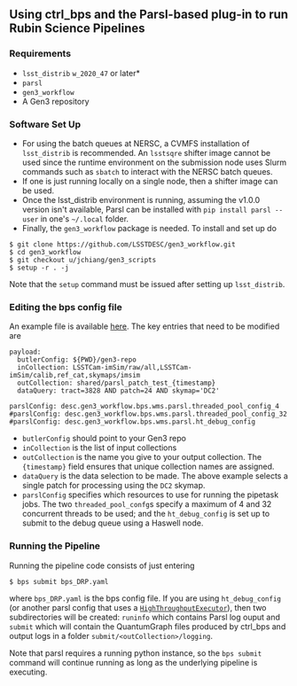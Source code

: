 ## Using ctrl_bps and the Parsl-based plug-in to run Rubin Science Pipelines

### Requirements
* `lsst_distrib` `w_2020_47` or later*
* `parsl`
* `gen3_workflow`
* A Gen3 repository

### Software Set Up
* For using the batch queues at NERSC, a CVMFS installation of `lsst_distrib` is recommended.  An `lsstsqre` shifter image cannot be used since the runtime environment on the submission node uses Slurm commands such as `sbatch` to interact with the NERSC batch queues.
* If one is just running locally on a single node, then a shifter image can be used.
* Once the lsst_distrib environment is running, assuming the v1.0.0 version isn't available, Parsl can be installed with `pip install parsl --user` in one's `~/.local` folder.
* Finally, the `gen3_workflow` package is needed.  To install and set up do
```
$ git clone https://github.com/LSSTDESC/gen3_workflow.git
$ cd gen3_workflow
$ git checkout u/jchiang/gen3_scripts
$ setup -r . -j
```
Note that the `setup` command must be issued after setting up `lsst_distrib`.

### Editing the bps config file
An example file is available [here](https://github.com/LSSTDESC/gen3_workflow/blob/u/jchiang/gen3_scripts/examples/bps_DRP.yaml).  The key entries that need to be modified are
```
payload:
  butlerConfig: ${PWD}/gen3-repo
  inCollection: LSSTCam-imSim/raw/all,LSSTCam-imSim/calib,ref_cat,skymaps/imsim
  outCollection: shared/parsl_patch_test_{timestamp}
  dataQuery: tract=3828 AND patch=24 AND skymap='DC2'

parslConfig: desc.gen3_workflow.bps.wms.parsl.threaded_pool_config_4
#parslConfig: desc.gen3_workflow.bps.wms.parsl.threaded_pool_config_32
#parslConfig: desc.gen3_workflow.bps.wms.parsl.ht_debug_config
```
* `butlerConfig` should point to your Gen3 repo
* `inCollection` is the list of input collections
* `outCollection` is the name you give to your output collection.  The `{timestamp}` field ensures that unique collection names are assigned.
* `dataQuery` is the data selection to be made.  The above example selects a single patch for processing using the `DC2` skymap.
* `parslConfig` specifies which resources to use for running the pipetask jobs.  The two `threaded_pool_confg`s specify a maximum of 4 and 32 concurrent threads to be used; and the `ht_debug_config` is set up to submit to the debug queue using a Haswell node.

### Running the Pipeline
Running the pipeline code consists of just entering
```
$ bps submit bps_DRP.yaml
```
where `bps_DRP.yaml` is the bps config file.   If you are using `ht_debug_config` (or another parsl config that uses a [`HighThroughputExecutor`](https://parsl.readthedocs.io/en/stable/userguide/execution.html#executors)), then two subdirectories will be created:  `runinfo` which contains Parsl log ouput and `submit` which will contain the QuantumGraph files produced by ctrl_bps and output logs in a folder `submit/<outCollection>/logging`.

Note that parsl requires a running python instance, so the `bps submit` command will continue running as long as the underlying pipeline is executing.
